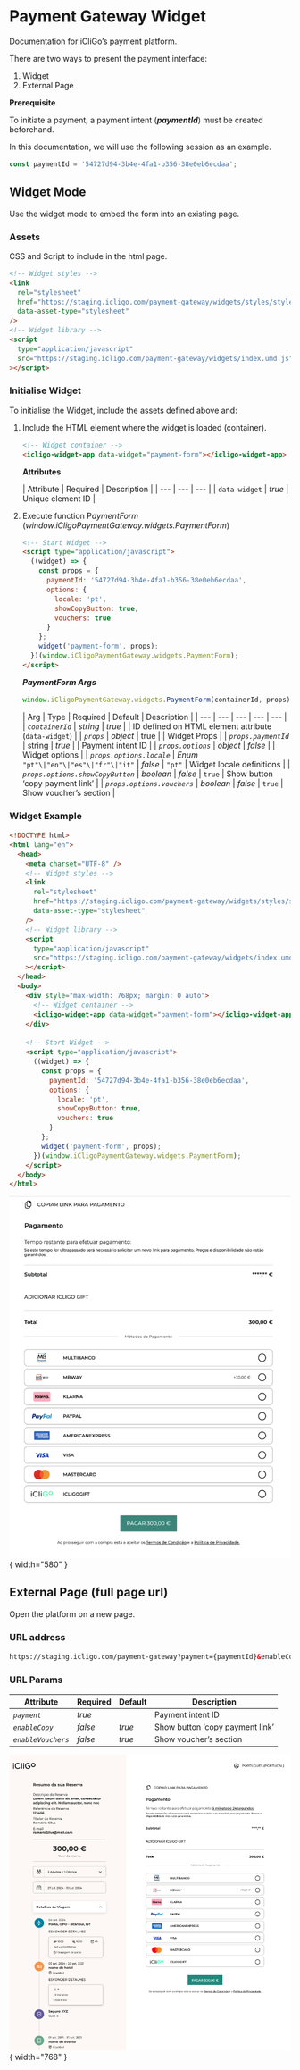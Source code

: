 # **Payment Gateway Widget**

Documentation for iCliGo’s payment platform.

There are two ways to present the payment interface:

1. Widget
2. External Page

**Prerequisite**

To initiate a payment, a payment intent (***paymentId***) must be created beforehand.

In this documentation, we will use the following session as an example.

```jsx
const paymentId = '54727d94-3b4e-4fa1-b356-38e0eb6ecdaa';
```

## **Widget Mode**

Use the widget mode to embed the form into an existing page.

### **Assets**

CSS and Script to include in the html page.

```html
<!-- Widget styles -->
<link
  rel="stylesheet"
  href="https://staging.icligo.com/payment-gateway/widgets/styles/style.css"
  data-asset-type="stylesheet"
/>
<!-- Widget library -->
<script
  type="application/javascript"
  src="https://staging.icligo.com/payment-gateway/widgets/index.umd.js"
></script>
```

### **Initialise Widget**

To initialise the Widget, include the assets defined above and:

1. Include the HTML element where the widget is loaded (container).

    ```html
    <!-- Widget container -->
    <icligo-widget-app data-widget="payment-form"></icligo-widget-app>
    ```

   **Attributes**

   | Attribute | Required | Description |
       | --- | --- | --- |
   | `data-widget` | *true* | Unique element ID |

2. Execute function P*aymentForm* (*window.iCligoPaymentGateway.widgets.PaymentForm*)

    ```html
    <!-- Start Widget -->
    <script type="application/javascript">
      ((widget) => {
        const props = {
          paymentId: '54727d94-3b4e-4fa1-b356-38e0eb6ecdaa',
          options: {
            locale: 'pt',
            showCopyButton: true,
            vouchers: true
          }
        };
        widget('payment-form', props);
      })(window.iCligoPaymentGateway.widgets.PaymentForm);
    </script>
    ```

   ***PaymentForm Args***

    ```jsx
    window.iCligoPaymentGateway.widgets.PaymentForm(containerId, props)
    ```

   | Arg | Type | Required | Default | Description |
       | --- | --- | --- | --- | --- |
   | *`containerId`* | *string* | *true* |  | ID defined on HTML element attribute (`data-widget`)  |
   | *`props`* | *object* | true |  | Widget Props |
   |     *`props.paymentId`* | string | *true* |  | Payment intent ID |
   |     *`props.options`* | *object* | *false* |  | Widget options |
   |         *`props.options.locale`* | *Enum* <br/> `"pt"\|"en"\|"es"\|"fr"\|"it"` | *false* | `"pt"` | Widget locale definitions |
   |         *`props.options.showCopyButton`* | *boolean* | *false* | `true` | Show button ‘copy payment link’ |
   |         *`props.options.vouchers`* | *boolean* | *false* | `true` | Show voucher’s section |

### **Widget Example**

```html
<!DOCTYPE html>
<html lang="en">
  <head>
    <meta charset="UTF-8" />
    <!-- Widget styles -->
    <link
      rel="stylesheet"
      href="https://staging.icligo.com/payment-gateway/widgets/styles/style.css"
      data-asset-type="stylesheet"
    />
    <!-- Widget library -->
    <script
      type="application/javascript"
      src="https://staging.icligo.com/payment-gateway/widgets/index.umd.js"
    ></script>
  </head>
  <body>
    <div style="max-width: 768px; margin: 0 auto">
      <!-- Widget container -->
      <icligo-widget-app data-widget="payment-form"></icligo-widget-app>
    </div>

    <!-- Start Widget -->
    <script type="application/javascript">
      ((widget) => {
        const props = {
          paymentId: '54727d94-3b4e-4fa1-b356-38e0eb6ecdaa',
          options: {
            locale: 'pt',
            showCopyButton: true,
            vouchers: true
          }
        };
        widget('payment-form', props);
      })(window.iCligoPaymentGateway.widgets.PaymentForm);
    </script>
  </body>
</html>
```

![](assets/widget.png){ width="580" }

## **External Page (full page url)**

Open the platform on a new page.

### **URL address**

```html
https://staging.icligo.com/payment-gateway?payment={paymentId}&enableCopy=true&enableVouchers=true
```

### **URL Params**

| Attribute | Required | Default | Description |
| --- | --- | --- | --- |
| *`payment`* | *true* |  | Payment intent ID |
| *`enableCopy`* | *false* | *true* | Show button ‘copy payment link’ |
| *`enableVouchers`* | *false* | *true* | Show voucher’s section |

![](assets/page.png){ width="768" }
